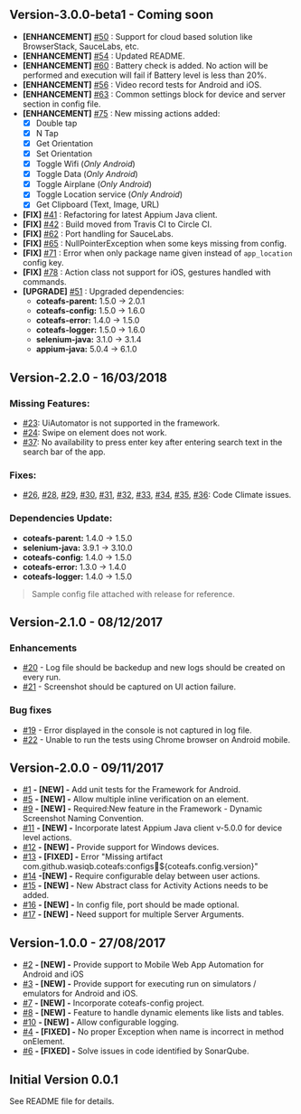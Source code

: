 ## Version-3.0.0-beta1 - Coming soon
- **[ENHANCEMENT]** [#50][50] : Support for cloud based solution like BrowserStack, SauceLabs, etc.
- **[ENHANCEMENT]** [#54][54] : Updated README.
- **[ENHANCEMENT]** [#60][60] : Battery check is added. No action will be performed and execution will fail if Battery level is less than 20%.
- **[ENHANCEMENT]** [#56][56] :  Video record tests for Android and iOS.
- **[ENHANCEMENT]** [#63][63] : Common settings block for device and server section in config file.
- **[ENHANCEMENT]** [#75][75] : New missing actions added:
  - [x] Double tap
  - [x] N Tap
  - [x] Get Orientation
  - [x] Set Orientation
  - [x] Toggle Wifi (_Only Android_)
  - [x] Toggle Data (_Only Android_)
  - [x] Toggle Airplane (_Only Android_)
  - [x] Toggle Location service (_Only Android_)
  - [x] Get Clipboard (Text, Image, URL)
- **[FIX]** [#41][41] : Refactoring for latest Appium Java client.
- **[FIX]** [#42][42] : Build moved from Travis CI to Circle CI.
- **[FIX]** [#62][62] : Port handling for SauceLabs.
- **[FIX]** [#65][65] : NullPointerException when some keys missing from config.
- **[FIX]** [#71][71] : Error when only package name given instead of `app_location` config key.
- **[FIX]** [#78][78] : Action class not support for iOS, gestures handled with commands.
- **[UPGRADE]** [#51][51] : Upgraded dependencies:
  - **coteafs-parent:** 1.5.0 -> 2.0.1
  - **coteafs-config:** 1.5.0 -> 1.6.0
  - **coteafs-error:** 1.4.0 -> 1.5.0
  - **coteafs-logger:** 1.5.0 -> 1.6.0
  - **selenium-java:** 3.1.0 -> 3.1.4
  - **appium-java:** 5.0.4 -> 6.1.0

## Version-2.2.0 - 16/03/2018
### Missing Features:
* [#23][23]: UiAutomator is not supported in the framework.
* [#24][24]: Swipe on element does not work.
* [#37][37]: No availability to press enter key after entering search text in the search bar of the app.

### Fixes:
* [#26][26], [#28][28], [#29][29], [#30][30], [#31][31], [#32][32], [#33][33], [#34][34], [#35][35], [#36][36]: Code Climate issues.

### Dependencies Update:
* **coteafs-parent:** 1.4.0 -> 1.5.0
* **selenium-java:** 3.9.1 -> 3.10.0
* **coteafs-config:** 1.4.0 -> 1.5.0
* **coteafs-error:** 1.3.0 -> 1.4.0
* **coteafs-logger:** 1.4.0 -> 1.5.0

> Sample config file attached with release for reference.

## Version-2.1.0 - 08/12/2017
### Enhancements
* [#20][20] - Log file should be backedup and new logs should be created on every run.
* [#21][21] - Screenshot should be captured on UI action failure.

### Bug fixes
* [#19][19] - Error displayed in the console is not captured in log file.
* [#22][22] - Unable to run the tests using Chrome browser on Android mobile.

## Version-2.0.0 - 09/11/2017
* [#1][1] **- [NEW] -** Add unit tests for the Framework for Android.
* [#5][5] **- [NEW] -** Allow multiple inline verification on an element.
* [#9][9] **- [NEW] -** Required:New feature in the Framework - Dynamic Screenshot Naming Convention.
* [#11][11] **- [NEW] -** Incorporate latest Appium Java client v-5.0.0 for device level actions.
* [#12][12] **- [NEW] -** Provide support for Windows devices.
* [#13][13] **- [FIXED] -** Error "Missing artifact com.github.wasiqb.coteafs:configs:jar:${coteafs.config.version}"
* [#14][14] **-[NEW] -** Require configurable delay between user actions.
* [#15][15] **- [NEW] -** New Abstract class for Activity Actions needs to be added.
* [#16][16] **- [NEW] -** In config file, port should be made optional.
* [#17][17] **- [NEW] -** Need support for multiple Server Arguments.

## Version-1.0.0 - 27/08/2017
* [#2][2] **- [NEW] -** Provide support to Mobile Web App Automation for Android and iOS
* [#3][3] **- [NEW] -** Provide support for executing run on simulators / emulators for Android and iOS.
* [#7][7] **- [NEW] -** Incorporate coteafs-config project.
* [#8][8] **- [NEW] -** Feature to handle dynamic elements like lists and tables.
* [#10][10] **- [NEW] -** Allow configurable logging.
* [#4][4] **- [FIXED] -** No proper Exception when name is incorrect in method onElement.
* [#6][6] **- [FIXED] -** Solve issues in code identified by SonarQube.

## Initial Version 0.0.1
See README file for details.

[1]: https://github.com/WasiqB/coteafs-appium/issues/1
[2]: https://github.com/WasiqB/coteafs-appium/issues/2
[3]: https://github.com/WasiqB/coteafs-appium/issues/3
[4]: https://github.com/WasiqB/coteafs-appium/issues/4
[5]: https://github.com/WasiqB/coteafs-appium/issues/5
[6]: https://github.com/WasiqB/coteafs-appium/issues/6
[7]: https://github.com/WasiqB/coteafs-appium/issues/7
[8]: https://github.com/WasiqB/coteafs-appium/issues/8
[9]: https://github.com/WasiqB/coteafs-appium/issues/9
[10]: https://github.com/WasiqB/coteafs-appium/issues/10
[11]: https://github.com/WasiqB/coteafs-appium/issues/11
[12]: https://github.com/WasiqB/coteafs-appium/issues/12
[13]: https://github.com/WasiqB/coteafs-appium/issues/13
[14]: https://github.com/WasiqB/coteafs-appium/issues/14
[15]: https://github.com/WasiqB/coteafs-appium/issues/15
[16]: https://github.com/WasiqB/coteafs-appium/issues/16
[17]: https://github.com/WasiqB/coteafs-appium/issues/17
[19]: https://github.com/WasiqB/coteafs-appium/issues/19
[20]: https://github.com/WasiqB/coteafs-appium/issues/20
[21]: https://github.com/WasiqB/coteafs-appium/issues/21
[22]: https://github.com/WasiqB/coteafs-appium/issues/22
[23]: https://github.com/WasiqB/coteafs-appium/issues/23
[24]: https://github.com/WasiqB/coteafs-appium/issues/24
[26]: https://github.com/WasiqB/coteafs-appium/issues/26
[28]: https://github.com/WasiqB/coteafs-appium/issues/28
[29]: https://github.com/WasiqB/coteafs-appium/issues/29
[30]: https://github.com/WasiqB/coteafs-appium/issues/30
[31]: https://github.com/WasiqB/coteafs-appium/issues/31
[32]: https://github.com/WasiqB/coteafs-appium/issues/32
[33]: https://github.com/WasiqB/coteafs-appium/issues/33
[34]: https://github.com/WasiqB/coteafs-appium/issues/34
[35]: https://github.com/WasiqB/coteafs-appium/issues/35
[36]: https://github.com/WasiqB/coteafs-appium/issues/36
[37]: https://github.com/WasiqB/coteafs-appium/issues/37
[41]: https://github.com/WasiqB/coteafs-appium/issues/41
[42]: https://github.com/WasiqB/coteafs-appium/issues/42
[50]: https://github.com/WasiqB/coteafs-appium/issues/50
[51]: https://github.com/WasiqB/coteafs-appium/issues/51
[54]: https://github.com/WasiqB/coteafs-appium/issues/54
[56]: https://github.com/WasiqB/coteafs-appium/issues/56
[60]: https://github.com/WasiqB/coteafs-appium/issues/60
[62]: https://github.com/WasiqB/coteafs-appium/issues/62
[63]: https://github.com/WasiqB/coteafs-appium/issues/63
[65]: https://github.com/WasiqB/coteafs-appium/issues/65
[71]: https://github.com/WasiqB/coteafs-appium/issues/71
[75]: https://github.com/WasiqB/coteafs-appium/issues/75
[78]: https://github.com/WasiqB/coteafs-appium/issues/78